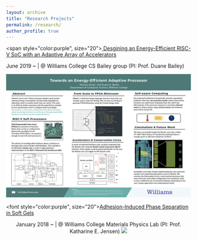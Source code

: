 ```yaml
---
layout: archive
title: "Research Projects"
permalink: /research/
author_profile: true
---
```


<span style="color:purple", size="20"><a href="/files/Kang_ThesisProposal_Final.pdf">
Desgining an Energy-Efficient RISC-V SoC with an Adaptive Array of Accelerators</a></span>

June 2019 ~ | @ Williams College CS Bailey group (PI: Prof. Duane Bailey)

<p style="text-align: center">
<img src='/images/Kang_Summer2019_poster.png' width='800' >
</p>


<font style="color:purple", size="20">[Adhesion-Induced Phase Separation in Soft Gels](/files/AIPS_Draft.pdf)</font>
<p style="text-align: center">
January 2018 ~  | @ Williams College Materials Physics Lab (PI: Prof. Katharine E. Jensen)

<img src='/images/Kang_Poster_SoftDays@Amherst.jpg' width='600'>
</p>